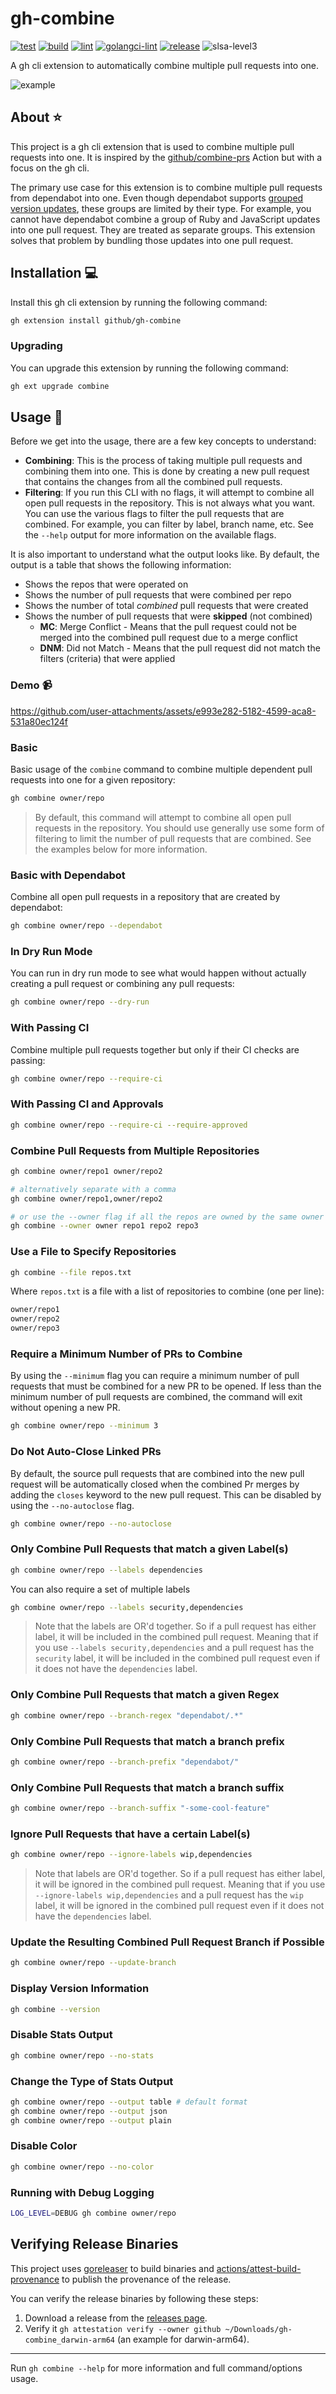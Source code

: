 # gh-combine

[![test](https://github.com/github/gh-combine/actions/workflows/test.yml/badge.svg)](https://github.com/github/gh-combine/actions/workflows/test.yml)
[![build](https://github.com/github/gh-combine/actions/workflows/build.yml/badge.svg)](https://github.com/github/gh-combine/actions/workflows/build.yml)
[![lint](https://github.com/github/gh-combine/actions/workflows/lint.yml/badge.svg)](https://github.com/github/gh-combine/actions/workflows/lint.yml)
[![golangci-lint](https://github.com/github/gh-combine/actions/workflows/golangci-lint.yml/badge.svg)](https://github.com/github/gh-combine/actions/workflows/golangci-lint.yml)
[![release](https://github.com/github/gh-combine/actions/workflows/release.yml/badge.svg)](https://github.com/github/gh-combine/actions/workflows/release.yml)
![slsa-level3](docs/assets/slsa-level3.svg)

A gh cli extension to automatically combine multiple pull requests into one.

![example](./docs/assets/example.png)

## About ⭐

This project is a gh cli extension that is used to combine multiple pull requests into one. It is inspired by the [github/combine-prs](https://github.com/github/combine-prs) Action but with a focus on the gh cli.

The primary use case for this extension is to combine multiple pull requests from dependabot into one. Even though dependabot supports [grouped version updates](https://github.blog/changelog/2023-06-30-grouped-version-updates-for-dependabot-public-beta/), these groups are limited by their type. For example, you cannot have dependabot combine a group of Ruby and JavaScript updates into one pull request. They are treated as separate groups. This extension solves that problem by bundling those updates into one pull request.

## Installation 💻

Install this gh cli extension by running the following command:

```bash
gh extension install github/gh-combine
```

### Upgrading

You can upgrade this extension by running the following command:

```bash
gh ext upgrade combine
```

## Usage 🚀

Before we get into the usage, there are a few key concepts to understand:

- **Combining**: This is the process of taking multiple pull requests and combining them into one. This is done by creating a new pull request that contains the changes from all the combined pull requests.
- **Filtering**: If you run this CLI with no flags, it will attempt to combine all open pull requests in the repository. This is not always what you want. You can use the various flags to filter the pull requests that are combined. For example, you can filter by label, branch name, etc. See the `--help` output for more information on the available flags.

It is also important to understand what the output looks like. By default, the output is a table that shows the following information:

- Shows the repos that were operated on
- Shows the number of pull requests that were combined per repo
- Shows the number of total _combined_ pull requests that were created
- Shows the number of pull requests that were **skipped** (not combined)
  - **MC**: Merge Conflict - Means that the pull request could not be merged into the combined pull request due to a merge conflict
  - **DNM**: Did not Match - Means that the pull request did not match the filters (criteria) that were applied

### Demo 📹

https://github.com/user-attachments/assets/e993e282-5182-4599-aca8-531a80ec124f

### Basic

Basic usage of the `combine` command to combine multiple dependent pull requests into one for a given repository:

```bash
gh combine owner/repo
```

> By default, this command will attempt to combine all open pull requests in the repository. You should use generally use some form of filtering to limit the number of pull requests that are combined. See the examples below for more information.

### Basic with Dependabot

Combine all open pull requests in a repository that are created by dependabot:

```bash
gh combine owner/repo --dependabot
```

### In Dry Run Mode

You can run in dry run mode to see what would happen without actually creating a pull request or combining any pull requests:

```bash
gh combine owner/repo --dry-run
```

### With Passing CI

Combine multiple pull requests together but only if their CI checks are passing:

```bash
gh combine owner/repo --require-ci
```

### With Passing CI and Approvals

```bash
gh combine owner/repo --require-ci --require-approved
```

### Combine Pull Requests from Multiple Repositories

```bash
gh combine owner/repo1 owner/repo2

# alternatively separate with a comma
gh combine owner/repo1,owner/repo2

# or use the --owner flag if all the repos are owned by the same owner
gh combine --owner owner repo1 repo2 repo3
```

### Use a File to Specify Repositories

```bash
gh combine --file repos.txt
```

Where `repos.txt` is a file with a list of repositories to combine (one per line):

```txt
owner/repo1
owner/repo2
owner/repo3
```

### Require a Minimum Number of PRs to Combine

By using the `--minimum` flag you can require a minimum number of pull requests that must be combined for a new PR to be opened. If less than the minimum number of pull requests are combined, the command will exit without opening a new PR.

```bash
gh combine owner/repo --minimum 3
```

### Do Not Auto-Close Linked PRs

By default, the source pull requests that are combined into the new pull request will be automatically closed when the combined Pr merges by adding the `closes` keyword to the new pull request. This can be disabled by using the `--no-autoclose` flag.

```bash
gh combine owner/repo --no-autoclose
```

### Only Combine Pull Requests that match a given Label(s)

```bash
gh combine owner/repo --labels dependencies
```

You can also require a set of multiple labels

```bash
gh combine owner/repo --labels security,dependencies
```

> Note that the labels are OR'd together. So if a pull request has either label, it will be included in the combined pull request. Meaning that if you use `--labels security,dependencies` and a pull request has the `security` label, it will be included in the combined pull request even if it does not have the `dependencies` label.

### Only Combine Pull Requests that match a given Regex

```bash
gh combine owner/repo --branch-regex "dependabot/.*"
```

### Only Combine Pull Requests that match a branch prefix

```bash
gh combine owner/repo --branch-prefix "dependabot/"
```

### Only Combine Pull Requests that match a branch suffix

```bash
gh combine owner/repo --branch-suffix "-some-cool-feature"
```

### Ignore Pull Requests that have a certain Label(s)

```bash
gh combine owner/repo --ignore-labels wip,dependencies
```

> Note that labels are OR'd together. So if a pull request has either label, it will be ignored in the combined pull request. Meaning that if you use `--ignore-labels wip,dependencies` and a pull request has the `wip` label, it will be ignored in the combined pull request even if it does not have the `dependencies` label.

### Update the Resulting Combined Pull Request Branch if Possible

```bash
gh combine owner/repo --update-branch
```

### Display Version Information

```bash
gh combine --version
```

### Disable Stats Output

```bash
gh combine owner/repo --no-stats
```

### Change the Type of Stats Output

```bash
gh combine owner/repo --output table # default format
gh combine owner/repo --output json
gh combine owner/repo --output plain
```

### Disable Color

```bash
gh combine owner/repo --no-color
```

### Running with Debug Logging

```bash
LOG_LEVEL=DEBUG gh combine owner/repo
```

## Verifying Release Binaries

This project uses [goreleaser](https://goreleaser.com/) to build binaries and [actions/attest-build-provenance](https://github.com/actions/attest-build-provenance) to publish the provenance of the release.

You can verify the release binaries by following these steps:

1. Download a release from the [releases page](https://github.com/github/gh-combine/releases).
2. Verify it `gh attestation verify --owner github ~/Downloads/gh-combine_darwin-arm64` (an example for darwin-arm64).

---

Run `gh combine --help` for more information and full command/options usage.
